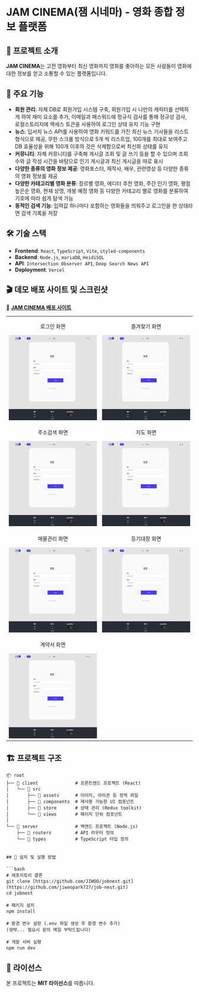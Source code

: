 # JAM CINEMA(잼 시네마) - 영화 종합 정보 플랫폼

## 🚀 프로젝트 소개

**JAM CINEMA**는 고전 영화부터 최신 영화까지 영화를 좋아하는 모든 사람들이 영화에 대한 정보를 얻고 소통할 수 있는 플랫폼입니다.

## 🎯 주요 기능

- **회원 관리**: 자체 DB로 회원가입 시스템 구축, 회원가입 시 나만의 캐릭터를 선택하게 하여 재미 요소를 추가, 이메일과 패스워드에 정규식 검사를 통해 정규성 검사, 로컬스토리지에 액세스 토큰을 사용하여 로그인 상태 유지 기능 구현
- **뉴스**: 딥서치 뉴스 API를 사용하여 영화 키워드를 가진 최신 뉴스 기사들을 리스트 형식으로 제공, 무한 스크롤 방식으로 5개 씩 리스트업, 100개를 최대로 보여주고 DB 효율성을 위해 100개 이후의 것은 삭제함으로써 최신화 상태를 유지
- **커뮤니티**: 자체 커뮤니티를 구축해 게시글 조회 및 글 쓰기 등을 할 수 있으며 조회수와 글 작성 시간을 바탕으로 인기 게시글과 최신 게시글을 따로 표시
- **다양한 종류의 영화 정보 제공**: 영화포스터, 제작사, 배우, 관련영상 등 다양한 종류의 영화 정보를 제공
- **다양한 카테고리별 영화 분류**: 장르별 영화, 에디터 추천 영화, 주간 인기 영화, 평점 높은순 영화, 현재 상영, 개봉 예정 영화 등 다양한 카테고리 별로 영화를 분류하여 기호에 따라 쉽게 탐색 가능
- **동적인 검색 기능**: 입력값 하나마다 포함하는 영화들을 띄워주고 로그인을 한 상태라면 검색 기록을 저장

## 🛠 기술 스택

- **Frontend**: `React`, `TypeScript`, `Vite`, `styled-components`
- **Backend**: `Node.js`, `mariaDB`, `HeidiSQL`
- **API**: `Intersection Observer API`, `Deep Search News API`
- **Deployment**: `Vercel`

## 🎬 데모 배포 사이트 및 스크린샷

🚀 **[JAM CINEMA 배포 사이트](https://job-nest-iota.vercel.app)**

<table>
  <tr>
    <td align="center">
      <p>로그인 화면</p>
      <img src="client/src/assets/images/jamcinema_login.png" height="230" alt="로그인 화면">
    </td>
    <td align="center">
      <p>즐겨찾기 화면</p>
      <img src="client/src/assets/images/jamcinema_login.png" height="230" alt="즐겨찾기 화면">
    </td>
  </tr>
  <tr>
    <td align="center">
      <p>주소검색 화면</p>
      <img src="client/src/assets/images/jamcinema_login.png" height="230" alt="주소검색 화면">
    </td>
    <td align="center">
      <p>지도 화면</p>
      <img src="client/src/assets/images/jamcinema_login.png" height="230" alt="지도 화면">
    </td>
  </tr>
  <tr>
    <td align="center">
      <p>매물관리 화면</p>
      <img src="client/src/assets/images/jamcinema_login.png" height="230" alt="매물관리 화면">
    </td>
    <td align="center">
      <p>등기대장 화면</p>
      <img src="client/src/assets/images/jamcinema_login.png" height="230" alt="등기대장 화면">
    </td>
  </tr>
  <tr>
    <td align="center">
      <p>계약서 화면</p>
      <img src="client/src/assets/images/jamcinema_login.png" height="230" alt="계약서 화면">
    </td>
  </tr>
</table>

## 🏗 프로젝트 구조

````plaintext
📦 root
├── 📁 client              # 프론트엔드 프로젝트 (React)
│   └── 📁 src
│       ├── 📁 assets      # 이미지, 아이콘 등 정적 파일
│       ├── 📁 components  # 재사용 가능한 UI 컴포넌트
│       ├── 📁 store       # 상태 관리 (Redux toolkit)
│       └── 📁 views       # 페이지 단위 컴포넌트
│
└── 📁 server              # 백엔드 프로젝트 (Node.js)
    ├── 📁 routers         # API 라우터 정의
    └── 📁 types           # TypeScript 타입 정의


## 🔧 설치 및 실행 방법

```bash
# 레포지토리 클론
git clone [https://github.com/JIWOO/jobnest.git](https://github.com/jiwoopark727/job-nest.git)
cd jobnest

# 패키지 설치
npm install

# 환경 변수 설정 (.env 파일 생성 후 환경 변수 추가)
(생략... 필요시 문의 메일 부탁드립니다)

# 개발 서버 실행
npm run dev
````

## 📜 라이선스

본 프로젝트는 **MIT 라이선스**를 따릅니다.
